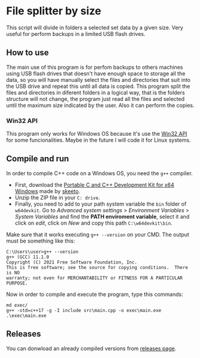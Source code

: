 # File splitter by size
This script will divide in folders a selected set data by a given size. Very useful for perform backups in a limited USB flash drives.

## How to use
The main use of this program is for perfom backups to others machines using USB flash drives that doesn't have enough space to storage all the data, so you will have manually select the files and directories that suit into the USB drive and repeat this until all data is copied. This program split the files and directories in diferent folders in a logical way, that is the folders structure will not change, the program just read all the files and selected until the maximum size indicated by the user. Also it can perform the copies.

### Win32 API
This program only works for Windows OS because it's use the [Win32 API](https://docs.microsoft.com/en-us/windows/win32/api/) for some funcionalities. Maybe in the future I will code it for Linux systems.

## Compile and run
In order to compile C++ code on a Windows OS, you need the `g++` compiler.
- First, download the [Portable C and C++ Development Kit for x64 Windows](https://github.com/skeeto/w64devkit/releases) made by [skeeto](https://github.com/skeeto/).
- Unzip the ZIP file in your `C: drive`.
- Finally, you need to add to your path system variable the `bin` folder of `w64devkit`. Go to _Advanced system settings_ > _Environment Variables_ > _System Variables_ and find the **PATH enviroment variable**, select it and click on _edit_, click on _New_ and copy this path `C:\w64devkit\bin`.
  
Make sure that it works executing `g++ --version` on your CMD. The output must be something like this:

    C:\Users\user>g++ --version
    g++ (GCC) 11.1.0
    Copyright (C) 2021 Free Software Foundation, Inc.
    This is free software; see the source for copying conditions.  There is NO
    warranty; not even for MERCHANTABILITY or FITNESS FOR A PARTICULAR PURPOSE.

Now in order to compile and execute the program, type this commands:

    md exec/
    g++ -std=c++17 -g -I include src\main.cpp -o exec\main.exe
    .\exec\main.exe

## Releases
You can donwload an already compiled versions from [releases page](https://github.com/alb3rtov/file-splitter-by-size/releases).